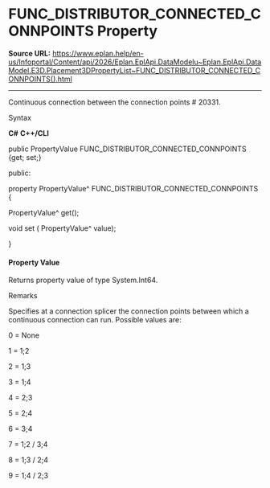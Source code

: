 # FUNC_DISTRIBUTOR_CONNECTED_CONNPOINTS Property

**Source URL:** https://www.eplan.help/en-us/Infoportal/Content/api/2026/Eplan.EplApi.DataModelu~Eplan.EplApi.DataModel.E3D.Placement3DPropertyList~FUNC_DISTRIBUTOR_CONNECTED_CONNPOINTS().html

---

Continuous connection between the connection points # 20331.

Syntax

**C#**
**C++/CLI**


public PropertyValue FUNC_DISTRIBUTOR_CONNECTED_CONNPOINTS {get; set;}

public:

property PropertyValue^ FUNC_DISTRIBUTOR_CONNECTED_CONNPOINTS {

   PropertyValue^ get();

   void set (    PropertyValue^ value);

}


#### Property Value

Returns property value of type System.Int64.

Remarks

Specifies at a connection splicer the connection points between which a continuous connection can run. Possible values are:

0 = None

1 = 1;2

2 = 1;3

3 = 1;4

4 = 2;3

5 = 2;4

6 = 3;4

7 = 1;2 / 3;4

8 = 1;3 / 2;4

9 = 1;4 / 2;3
